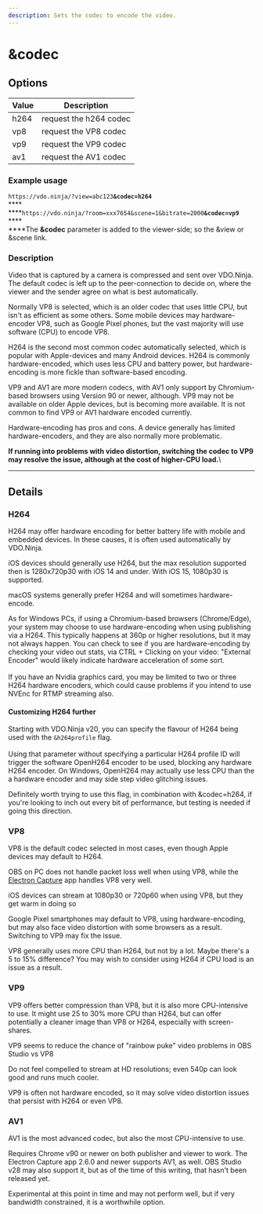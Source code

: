 ```yaml
---
description: Sets the codec to encode the video.
---
```


# \&codec

## Options

| Value | Description             |
| ----- | ----------------------- |
| h264  | request the h264 codec  |
| vp8   | request the VP8 codec   |
| vp9   | request the VP9 codec   |
| av1   | request the AV1 codec   |

### Example usage

`https://vdo.ninja/?view=abc123`**`&codec=h264`**\
****\
****`https://vdo.ninja/?room=xxx7654&scene=1&bitrate=2000`**`&codec=vp9`**\
****\
****The **\&codec** parameter is added to the viewer-side; so the \&view or \&scene link. &#x20;



### **Description**

Video that is captured by a camera is compressed and sent over VDO.Ninja. The default codec is left up to the peer-connection to decide on, where the viewer and the sender agree on what is best automatically.

Normally VP8 is selected, which is an older codec that uses little CPU, but isn't as efficient as some others. Some mobile devices may hardware-encoder VP8, such as Google Pixel phones, but the vast majority will use software (CPU) to encode VP8.

H264 is the second most common codec automatically selected, which is popular with Apple-devices and many Android devices.  H264 is commonly hardware-encoded, which uses less CPU and battery power, but hardware-encoding is more fickle than software-based encoding.

VP9 and AV1 are more modern codecs, with AV1 only support by Chromium-based browsers using Version 90 or newer, although. VP9 may not be available on older Apple devices, but is becoming more available. It is not common to find VP9 or AV1 hardware encoded currently.

Hardware-encoding has pros and cons. A device generally has limited hardware-encoders, and they are also normally more problematic.&#x20;

**If running into problems with video distortion, switching the codec to VP9 may resolve the issue, although at the cost of higher-CPU load.**\
****

## Details

### **H264**

H264 may offer hardware encoding for better battery life with mobile and embedded devices. In these causes, it is often used automatically by VDO.Ninja.

iOS devices should generally use H264, but the max resolution supported then is 1280x720p30 with iOS 14 and under. With iOS 15, 1080p30 is supported.&#x20;

macOS systems generally prefer H264 and will sometimes hardware-encode.

As for Windows PCs, if using a Chromium-based browsers (Chrome/Edge), your system may choose to use hardware-encoding when using publishing via a H264. This typically happens at 360p or higher resolutions, but it may not always happen.  You can check to see if you are hardware-encoding by checking your video out stats, via CTRL + Clicking on your video: "External Encoder" would likely indicate hardware acceleration of some sort.\
\
If you have an Nvidia graphics card, you may be limited to two or three H264 hardware encoders, which could cause problems if you intend to use NVEnc for RTMP streaming also.&#x20;

#### Customizing H264 further

Starting with VDO.Ninja v20, you can specify the flavour of H264 being used with the `&h264profile` flag.\
\
Using that parameter without specifying a particular H264 profile ID will trigger the software OpenH264 encoder to be used, blocking any hardware H264 encoder.  On Windows, OpenH264 may actually use less CPU than the a hardware encoder and may side step video glitching issues.&#x20;

Definitely worth trying to use this flag, in combination with \&codec=h264, if you're looking to inch out every bit of performance, but testing is needed if going this direction.

### **VP8**

VP8 is the default codec selected in most cases, even though Apple devices may default to H264.&#x20;

OBS on PC does not handle packet loss well when using VP8, while the [Electron Capture](https://github.com/steveseguin/electroncapture) app handles VP8 very well.

iOS devices can stream at 1080p30 or 720p60 when using VP8, but they get warm in doing so

Google Pixel smartphones may default to VP8, using hardware-encoding, but may also face video distortion with some browsers as a result. Switching to VP9 may fix the issue.

VP8 generally uses more CPU than H264, but not by a lot. Maybe there's a 5 to 15% difference? You may wish to consider using H264 if CPU load is an issue as a result.

### **VP9**

VP9 offers better compression than VP8, but it is also more CPU-intensive to use. It might use 25 to 30% more CPU than H264, but can offer potentially a cleaner image than VP8 or H264, especially with screen-shares.

VP9 seems to reduce the chance of "rainbow puke" video problems in OBS Studio vs VP8

Do not feel compelled to stream at HD resolutions; even 540p can look good and runs much cooler.

VP9 is often not hardware encoded, so it may solve video distortion issues that persist with H264 or even VP8.

### **AV1**

AV1 is the most advanced codec, but also the most CPU-intensive to use.

Requires Chrome v90 or newer on both publisher and viewer to work. The Electron Capture app 2.6.0 and newer supports AV1, as well. OBS Studio v28 may also support it, but as of the time of this writing, that hasn't been released yet.

Experimental at this point in time and may not perform well, but if very bandwidth constrained, it is a worthwhile option.
